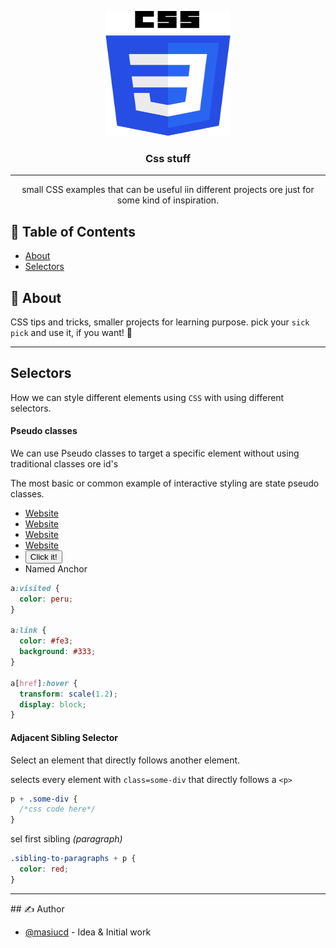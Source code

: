 <p align="center">
  <a href="" rel="noopener">
 <img width=200px height=200px src="./css.svg" alt="Project logo"></a>
</p>

<h3 align="center">Css stuff</h3>

<div align="center">

</div>

---

<p align="center"> small CSS examples that can be useful iin different projects ore just for some kind of inspiration.
    <br> 
</p>

## 📝 Table of Contents

- [About](#about)
- [Selectors](#selectors)

## 🧐 About <a name = "about"></a>

CSS tips and tricks, smaller projects for learning purpose.
pick your `sick pick` and use it, if you want! 💪

<hr/>

## Selectors <a name = "selectors"></a>

How we can style different elements using `CSS` with using different selectors.

#### Pseudo classes

We can use Pseudo classes to target a specific element without using traditional classes ore id's

The most basic or common example of interactive styling are state pseudo classes.

<ul>
  <li><a href="http://some-url.io">Website</a></li>
  <li><a href="http://some-ur2.io">Website</a></li>
  <li><a href="http://some-ur3.io">Website</a></li>
  <li><a href="http://some-ur4.io"> Website</a></li>
  <li><button>Click it!</button></li>
  <li><a id="named-anchor">Named Anchor</a></li>
</ul>

```css
a:visited {
  color: peru;
}

a:link {
  color: #fe3;
  background: #333;
}

a[href]:hover {
  transform: scale(1.2);
  display: block;
}
```

#### Adjacent Sibling Selector

Select an element that directly follows another element.

selects every element with `class=some-div` that directly follows a `<p>`

```css
p + .some-div {
  /*css code here*/
}
```

sel first sibling _(paragraph)_

```css
.sibling-to-paragraphs + p {
  color: red;
}
```

<hr/>
## ✍️ Author <a name = "author"></a>

- [@masiucd](https://github.com/masiucd) - Idea & Initial work
